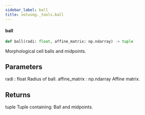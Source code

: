 ```yaml
---
sidebar_label: ball
title: voluseg._tools.ball
---
```


#### ball

```python
def ball(radi: float, affine_matrix: np.ndarray) -> tuple
```

Morphological cell balls and midpoints.

Parameters
----------
radi : float
    Radius of ball.
affine_matrix : np.ndarray
    Affine matrix.

Returns
-------
tuple
    Tuple containing: Ball and midpoints.

